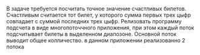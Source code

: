 В задаче требуется посчитать точное значение счастливых билетов. Счастливым считается тот билет, у которого сумма первых трех цыфр совпадает с суммой последних трех цыфр. Релизовать программу подсчета в виде многопоточчного приложения, при этом каждый поток подсчитывает билеты в выделенном диапозоне. Основной поток выводит общее колличество. в данном приложении реализованно 2 потока
